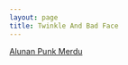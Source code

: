 ```yaml
---
layout: page
title: Twinkle And Bad Face
---
```


<div class="htl">
  <a href="/alunanpunkmerdu-twinkleandbadface">
Alunan Punk Merdu
  </a>
</div>
